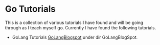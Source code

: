 # Go Tutorials
This is a collection of various tutorials I have found and will be going through
as I teach myself go. Currently I have found the following tutorials.

* GoLang Tutorials [GoLangBlogspot] under dir GoLangBlogSpot.

[GoLangBlogspot]: http://golangtutorials.blogspot.com/
